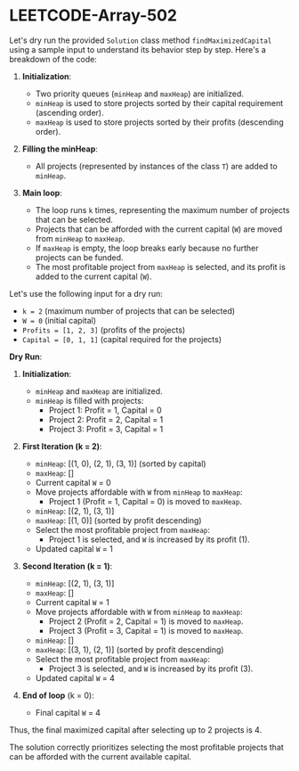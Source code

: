 # LEETCODE-Array-502
Let's dry run the provided `Solution` class method `findMaximizedCapital` using a sample input to understand its behavior step by step. Here's a breakdown of the code:

1. **Initialization**:
   - Two priority queues (`minHeap` and `maxHeap`) are initialized.
   - `minHeap` is used to store projects sorted by their capital requirement (ascending order).
   - `maxHeap` is used to store projects sorted by their profits (descending order).

2. **Filling the minHeap**:
   - All projects (represented by instances of the class `T`) are added to `minHeap`.

3. **Main loop**:
   - The loop runs `k` times, representing the maximum number of projects that can be selected.
   - Projects that can be afforded with the current capital (`W`) are moved from `minHeap` to `maxHeap`.
   - If `maxHeap` is empty, the loop breaks early because no further projects can be funded.
   - The most profitable project from `maxHeap` is selected, and its profit is added to the current capital (`W`).

Let's use the following input for a dry run:

- `k = 2` (maximum number of projects that can be selected)
- `W = 0` (initial capital)
- `Profits = [1, 2, 3]` (profits of the projects)
- `Capital = [0, 1, 1]` (capital required for the projects)

**Dry Run**:

1. **Initialization**:
   - `minHeap` and `maxHeap` are initialized.
   - `minHeap` is filled with projects:
     - Project 1: Profit = 1, Capital = 0
     - Project 2: Profit = 2, Capital = 1
     - Project 3: Profit = 3, Capital = 1

2. **First Iteration (k = 2)**:
   - `minHeap`: [(1, 0), (2, 1), (3, 1)] (sorted by capital)
   - `maxHeap`: []
   - Current capital `W` = 0
   - Move projects affordable with `W` from `minHeap` to `maxHeap`:
     - Project 1 (Profit = 1, Capital = 0) is moved to `maxHeap`.
   - `minHeap`: [(2, 1), (3, 1)]
   - `maxHeap`: [(1, 0)] (sorted by profit descending)
   - Select the most profitable project from `maxHeap`:
     - Project 1 is selected, and `W` is increased by its profit (1).
   - Updated capital `W` = 1

3. **Second Iteration (k = 1)**:
   - `minHeap`: [(2, 1), (3, 1)]
   - `maxHeap`: []
   - Current capital `W` = 1
   - Move projects affordable with `W` from `minHeap` to `maxHeap`:
     - Project 2 (Profit = 2, Capital = 1) is moved to `maxHeap`.
     - Project 3 (Profit = 3, Capital = 1) is moved to `maxHeap`.
   - `minHeap`: []
   - `maxHeap`: [(3, 1), (2, 1)] (sorted by profit descending)
   - Select the most profitable project from `maxHeap`:
     - Project 3 is selected, and `W` is increased by its profit (3).
   - Updated capital `W` = 4

4. **End of loop** (k = 0):
   - Final capital `W` = 4

Thus, the final maximized capital after selecting up to 2 projects is 4.

The solution correctly prioritizes selecting the most profitable projects that can be afforded with the current available capital.
